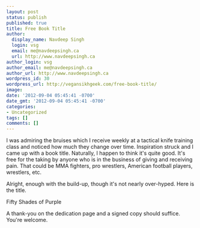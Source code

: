 ```yaml
---
layout: post
status: publish
published: true
title: Free Book Title
author:
  display_name: Navdeep Singh
  login: vsg
  email: me@navdeepsingh.ca
  url: http://www.navdeepsingh.ca
author_login: vsg
author_email: me@navdeepsingh.ca
author_url: http://www.navdeepsingh.ca
wordpress_id: 30
wordpress_url: http://vegansikhgeek.com/free-book-title/
image: 
date: '2012-09-04 05:45:41 -0700'
date_gmt: '2012-09-04 05:45:41 -0700'
categories:
- Uncategorized
tags: []
comments: []
---
```

<p>I was admiring the bruises which I receive weekly at a tactical knife training class and noticed how much they change over time. Inspiration struck and I came up with a book title. Naturally, I happen to think it's quite good. It's free for the taking by anyone who is in the business of giving and receiving pain. That could be MMA fighters, pro wrestlers, American football players, wrestlers, etc.</p>
<p>Alright, enough with the build-up, though it's not nearly over-hyped. Here is the title.</p>
<p>Fifty Shades of Purple</p>
<p>A thank-you on the dedication page and a signed copy should suffice. You're welcome.</p>
